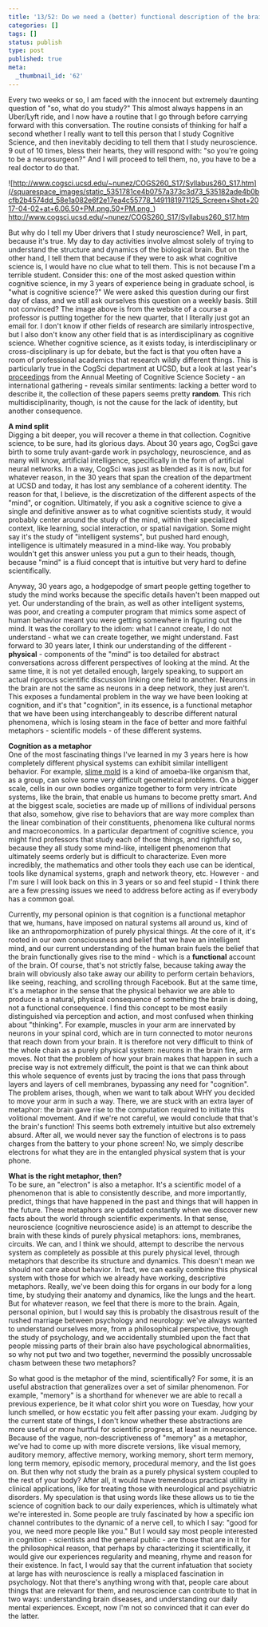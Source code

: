 ```yaml
---
title: '13/52: Do we need a (better) functional description of the brain?'
categories: []
tags: []
status: publish
type: post
published: true
meta:
  _thumbnail_id: '62'
---
```


Every two weeks or so, I am faced with the innocent but extremely daunting
question of "so, what do you study?" This almost always happens in an
Uber/Lyft ride, and I now have a routine that I go through before carrying
forward with this conversation. The routine consists of thinking for half a
second whether I really want to tell this person that I study Cognitive
Science, and then inevitably deciding to tell them that I study neuroscience.
9 out of 10 times, bless their hearts, they will respond with: "so you're
going to be a neurosurgeon?" And I will proceed to tell them, no, you have to
be a real doctor to do that.

![http://www.cogsci.ucsd.edu/~nunez/COGS260_S17/Syllabus260_S17.htm](/squarespace_images/static_5351781ce4b0757a373c3d73_535182ade4b0bcfb2b4574dd_58e1a082e6f2e17ea4c55778_1491181971125_Screen+Shot+2017-04-02+at+6.06.50+PM.png.50+PM.png_)
http://www.cogsci.ucsd.edu/~nunez/COGS260_S17/Syllabus260_S17.htm

But why do I tell my Uber drivers that I study neuroscience? Well, in part,
because it's true. My day to day activities involve almost solely of trying to
understand the structure and dynamics of the biological brain. But on the
other hand, I tell them that because if they were to ask what cognitive
science is, I would have no clue what to tell them. This is not because I'm a
terrible student. Consider this: one of the most asked question within
cognitive science, in my 3 years of experience being in graduate school, is
"what is cognitive science?" We were asked this question during our first day
of class, and we still ask ourselves this question on a weekly basis. Still
not convinced? The image above is from the website of a course a professor is
putting together for the new quarter, that I literally just got an email for.
I don't know if other fields of research are similarly introspective, but I
also don't know any other field that is as interdisciplinary as cognitive
science. Whether cognitive science, as it exists today, is interdisciplinary
or cross-disciplinary is up for debate, but the fact is that you often have a
room of professional academics that research wildly different things. This is
particularly true in the CogSci department at UCSD, but a look at last year's
[proceedings](https://mindmodeling.org//cogsci2016/) from the Annual Meeting
of Cognitive Science Society - an international gathering - reveals similar
sentiments: lacking a better word to describe it, the collection of these
papers seems pretty **random**. This rich multidisciplinarity, though, is not
the cause for the lack of identity, but another consequence.

**A mind split**  
Digging a bit deeper, you will recover a theme in that collection. Cognitive
science, to be sure, had its glorious days. About 30 years ago, CogSci gave
birth to some truly avant-garde work in psychology, neuroscience, and as many
will know, artificial intelligence, specifically in the form of artificial
neural networks. In a way, CogSci was just as blended as it is now, but for
whatever reason, in the 30 years that span the creation of the department at
UCSD and today, it has lost any semblance of a coherent identity. The reason
for that, I believe, is the discretization of the different aspects of the
"mind", or cognition. Ultimately, if you ask a cognitive science to give a
single and definitive answer as to what cognitive scientists study, it would
probably center around the study of the mind, within their specialized
context, like learning, social interaction, or spatial navigation. Some might
say it's the study of "intelligent systems", but pushed hard enough,
intelligence is ultimately measured in a mind-like way. You probably wouldn't
get this answer unless you put a gun to their heads, though, because "mind" is
a fluid concept that is intuitive but very hard to define scientifically.

Anyway, 30 years ago, a hodgepodge of smart people getting together to study
the mind works because the specific details haven't been mapped out yet. Our
understanding of the brain, as well as other intelligent systems, was poor,
and creating a computer program that mimics some aspect of human behavior
meant you were getting somewhere in figuring out the mind. It was the
corollary to the idiom: what I cannot create, I do not understand - what we
can create together, we might understand. Fast forward to 30 years later, I
think our understanding of the different - **physical** \- components of the
"mind" is too detailed for abstract conversations across different
perspectives of looking at the mind. At the same time, it is not yet detailed
enough, largely speaking, to support an actual rigorous scientific discussion
linking one field to another. Neurons in the brain are not the same as neurons
in a deep network, they just aren't. This exposes a fundamental problem in the
way we have been looking at cognition, and it's that "cognition", in its
essence, is a functional metaphor that we have been using interchangeably to
describe different natural phenomena, which is losing steam in the face of
better and more faithful metaphors - scientific models - of these different
systems.

**Cognition as a metaphor**  
One of the most fascinating things I've learned in my 3 years here is how
completely different physical systems can exhibit similar intelligent
behavior. For example, [slime
mold](https://www.youtube.com/watch?v=bkVhLJLG7ug) is a kind of amoeba-like
organism that, as a group, can solve some very difficult geometrical problems.
On a bigger scale, cells in our own bodies organize together to form very
intricate systems, like the brain, that enable us humans to become pretty
smart. And at the biggest scale, societies are made up of millions of
individual persons that also, somehow, give rise to behaviors that are way
more complex than the linear combination of their constituents, phenomena like
cultural norms and macroeconomics. In a particular department of cognitive
science, you might find professors that study each of those things, and
rightfully so, because they all study some mind-like, intelligent phenomenon
that ultimately seems orderly but is difficult to characterize. Even more
incredibly, the mathematics and other tools they each use can be identical,
tools like dynamical systems, graph and network theory, etc. However - and I'm
sure I will look back on this in 3 years or so and feel stupid - I think there
are a few pressing issues we need to address before acting as if everybody has
a common goal.

Currently, my personal opinion is that cognition is a functional metaphor that
we, humans, have imposed on natural systems all around us, kind of like an
anthropomorphization of purely physical things. At the core of it, it's rooted
in our own consciousness and belief that we have an intelligent mind, and our
current understanding of the human brain fuels the belief that the brain
functionally gives rise to the mind - which is a **functional** account of the
brain. Of course, that's not strictly false, because taking away the brain
will obviously also take away our ability to perform certain behaviors, like
seeing, reaching, and scrolling through Facebook. But at the same time, it's a
metaphor in the sense that the physical behavior we are able to produce is a
natural, physical consequence of something the brain is doing, not a
functional consequence. I find this concept to be most easily distinguished
via perception and action, and most confused when thinking about "thinking".
For example, muscles in your arm are innervated by neurons in your spinal
cord, which are in turn connected to motor neurons that reach down from your
brain. It is therefore not very difficult to think of the whole chain as a
purely physical system: neurons in the brain fire, arm moves. Not that the
problem of how your brain makes that happen in such a precise way is not
extremely difficult, the point is that we can think about this whole sequence
of events just by tracing the ions that pass through layers and layers of cell
membranes, bypassing any need for "cognition". The problem arises, though,
when we want to talk about WHY you decided to move your arm in such a way.
There, we are stuck with an extra layer of metaphor: the brain gave rise to
the computation required to initiate this volitional movement. And if we're
not careful, we would conclude that that's the brain's function! This seems
both extremely intuitive but also extremely absurd. After all, we would never
say the function of electrons is to pass charges from the battery to your
phone screen! No, we simply describe electrons for what they are in the
entangled physical system that is your phone.

**What is the right metaphor, then?**  
To be sure, an "electron" is also a metaphor. It's a scientific model of a
phenomenon that is able to consistently describe, and more importantly,
predict, things that have happened in the past and things that will happen in
the future. These metaphors are updated constantly when we discover new facts
about the world through scientific experiments. In that sense, neuroscience
(cognitive neuroscience aside) is an attempt to describe the brain with these
kinds of purely physical metaphors: ions, membranes, circuits. We can, and I
think we should, attempt to describe the nervous system as completely as
possible at this purely physical level, through metaphors that describe its
structure and dynamics. This doesn't mean we should not care about behavior.
In fact, we can easily combine this physical system with those for which we
already have working, descriptive metaphors. Really, we've been doing this for
organs in our body for a long time, by studying their anatomy and dynamics,
like the lungs and the heart. But for whatever reason, we feel that there is
more to the brain. Again, personal opinion, but I would say this is probably
the disastrous result of the rushed marriage between psychology and neurology:
we've always wanted to understand ourselves more, from a philosophical
perspective, through the study of psychology, and we accidentally stumbled
upon the fact that people missing parts of their brain also have psychological
abnormalities, so why not put two and two together, nevermind the possibly
uncrossable chasm between these two metaphors?

So what good is the metaphor of the mind, scientifically? For some, it is an
useful abstraction that generalizes over a set of similar phenomenon. For
example, "memory" is a shorthand for whenever we are able to recall a previous
experience, be it what color shirt you wore on Tuesday, how your lunch
smelled, or how ecstatic you felt after passing your exam. Judging by the
current state of things, I don't know whether these abstractions are more
useful or more hurtful for scientific progress, at least in neuroscience.
Because of the vague, non-descriptiveness of "memory" as a metaphor, we've had
to come up with more discrete versions, like visual memory, auditory memory,
affective memory, working memory, short term memory, long term memory,
episodic memory, procedural memory, and the list goes on. But then why not
study the brain as a purely physical system coupled to the rest of your body?
After all, it would have tremendous practical utility in clinical
applications, like for treating those with neurological and psychiatric
disorders. My speculation is that using words like these allows us to tie the
science of cognition back to our daily experiences, which is ultimately what
we're interested in. Some people are truly fascinated by how a specific ion
channel contributes to the dynamic of a nerve cell, to which I say: "good for
you, we need more people like you." But I would say most people interested in
cognition - scientists and the general public - are those that are in it for
the philosophical reason, that perhaps by characterizing it scientifically, it
would give our experiences regularity and meaning, rhyme and reason for their
existence. In fact, I would say that the current infatuation that society at
large has with neuroscience is really a misplaced fascination in psychology.
Not that there's anything wrong with that, people care about things that are
relevant for them, and neuroscience can contribute to that in two ways:
understanding brain diseases, and understanding our daily mental experiences.
Except, now I'm not so convinced that it can ever do the latter.

